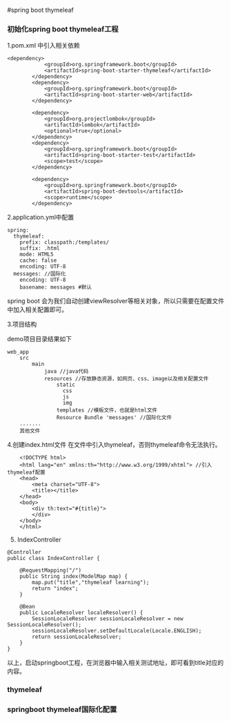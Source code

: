 #spring boot thymeleaf

### 初始化spring boot thymeleaf工程

1.pom.xml 中引入相关依赖
```
<dependency>
			<groupId>org.springframework.boot</groupId>
			<artifactId>spring-boot-starter-thymeleaf</artifactId>
		</dependency>
		<dependency>
			<groupId>org.springframework.boot</groupId>
			<artifactId>spring-boot-starter-web</artifactId>
		</dependency>

		<dependency>
			<groupId>org.projectlombok</groupId>
			<artifactId>lombok</artifactId>
			<optional>true</optional>
		</dependency>
		<dependency>
			<groupId>org.springframework.boot</groupId>
			<artifactId>spring-boot-starter-test</artifactId>
			<scope>test</scope>
		</dependency>

		<dependency>
			<groupId>org.springframework.boot</groupId>
			<artifactId>spring-boot-devtools</artifactId>
			<scope>runtime</scope>
		</dependency>
```

2.application.yml中配置
```
spring:
  thymeleaf:
    prefix: classpath:/templates/
    suffix: .html
    mode: HTML5
    cache: false
    encoding: UTF-8
  messages: //国际化
    encoding: UTF-8
    basename: messages #默认
```

spring boot 会为我们自动创建viewResolver等相关对象，所以只需要在配置文件中加入相关配置即可。

3.项目结构

demo项目目录结果如下
```
web_app
    src
        main
            java //java代码
            resources //存放静态资源，如网页、css、image以及相关配置文件
                static
                  css
                  js
                  img
                templates //模板文件，也就是html文件
                Resource Bundle 'messages' //国际化文件
    .......
    其他文件
```

4.创建index.html文件
在文件中引入thymeleaf，否则thymeleaf命令无法执行。
```
    <!DOCTYPE html>
    <html lang="en" xmlns:th="http://www.w3.org/1999/xhtml"> //引入thymeleaf配置
    <head>
        <meta charset="UTF-8">
        <title></title>
    </head>
    <body>
        <div th:text="#{title}">
        </div>
    </body>
    </html>
```

5. IndexController

```
@Controller
public class IndexController {

    @RequestMapping("/")
    public String index(ModelMap map) {
        map.put("title","thymeleaf learning");
        return "index";
    }

    @Bean
    public LocaleResolver localeResolver() {
        SessionLocaleResolver sessionLocaleResolver = new SessionLocaleResolver();
        sessionLocaleResolver.setDefaultLocale(Locale.ENGLISH);
        return sessionLocaleResolver;
    }
}
```

以上，启动springboot工程，在浏览器中输入相关测试地址，即可看到title对应的内容。

### thymeleaf



### springboot thymeleaf国际化配置
   
